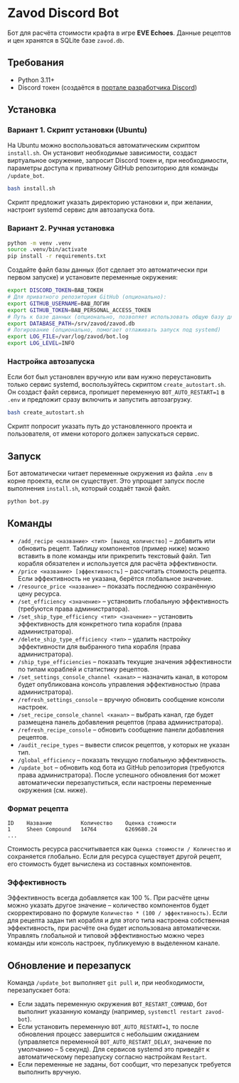 # Zavod Discord Bot

Бот для расчёта стоимости крафта в игре **EVE Echoes**. Данные рецептов и цен
хранятся в SQLite базе `zavod.db`.

## Требования

- Python 3.11+
- Discord токен (создаётся в [портале разработчика Discord](https://discord.com/developers/applications))

## Установка

### Вариант 1. Скрипт установки (Ubuntu)

На Ubuntu можно воспользоваться автоматическим скриптом `install.sh`. Он установит
необходимые зависимости, создаст виртуальное окружение, запросит Discord токен и,
при необходимости, параметры доступа к приватному GitHub репозиторию для команды
`/update_bot`.

```bash
bash install.sh
```

Скрипт предложит указать директорию установки и, при желании, настроит systemd
сервис для автозапуска бота.

### Вариант 2. Ручная установка

```bash
python -m venv .venv
source .venv/bin/activate
pip install -r requirements.txt
```

Создайте файл базы данных (бот сделает это автоматически при первом запуске)
и установите переменные окружения:

```bash
export DISCORD_TOKEN=ВАШ_ТОКЕН
# Для приватного репозитория GitHub (опционально):
export GITHUB_USERNAME=ВАШ_ЛОГИН
export GITHUB_TOKEN=ВАШ_PERSONAL_ACCESS_TOKEN
# Путь к базе данных (опционально, позволяет использовать общую базу для нескольких серверов)
export DATABASE_PATH=/srv/zavod/zavod.db
# Логирование (опционально, помогает отлаживать запуск под systemd)
export LOG_FILE=/var/log/zavod/bot.log
export LOG_LEVEL=INFO
```

### Настройка автозапуска

Если бот был установлен вручную или вам нужно переустановить только сервис
systemd, воспользуйтесь скриптом `create_autostart.sh`. Он создаст файл
сервиса, пропишет переменную `BOT_AUTO_RESTART=1` в `.env` и предложит сразу
включить и запустить автозагрузку.

```bash
bash create_autostart.sh
```

Скрипт попросит указать путь до установленного проекта и пользователя, от имени
которого должен запускаться сервис.

## Запуск

Бот автоматически читает переменные окружения из файла `.env` в корне проекта,
если он существует. Это упрощает запуск после выполнения `install.sh`, который
создаёт такой файл.

```bash
python bot.py
```

## Команды

- `/add_recipe <название> <тип> [выход_количество]` – добавить или обновить рецепт.
  Таблицу компонентов (пример ниже) можно вставить в поле команды или прикрепить
  текстовый файл. Тип корабля обязателен и используется для расчёта эффективности.
- `/price <название> [эффективность]` – рассчитать стоимость рецепта. Если
  эффективность не указана, берётся глобальное значение.
- `/resource_price <название>` – показать последнюю сохранённую цену ресурса.
- `/set_efficiency <значение>` – установить глобальную эффективность (требуются
  права администратора).
- `/set_ship_type_efficiency <тип> <значение>` – установить эффективность для
  конкретного типа корабля (права администратора).
- `/delete_ship_type_efficiency <тип>` – удалить настройку эффективности для
  выбранного типа корабля (права администратора).
- `/ship_type_efficiencies` – показать текущие значения эффективности по типам
  кораблей и статистику рецептов.
- `/set_settings_console_channel <канал>` – назначить канал, в котором будет
  опубликована консоль управления эффективностью (права администратора).
- `/refresh_settings_console` – вручную обновить сообщение консоли настроек.
- `/set_recipe_console_channel <канал>` – выбрать канал, где будет размещена панель
  добавления рецептов (права администратора).
- `/refresh_recipe_console` – обновить сообщение панели добавления рецептов.
- `/audit_recipe_types` – вывести список рецептов, у которых не указан тип.
- `/global_efficiency` – показать текущую глобальную эффективность.
- `/update_bot` – обновить код бота из GitHub репозитория (требуются права
  администратора). После успешного обновления бот может автоматически
  перезапуститься, если настроены переменные окружения (см. ниже).

### Формат рецепта

```
ID    Название         Количество    Оценка стоимости
1     Sheen Compound   14764         6269680.24
...
```

Стоимость ресурса рассчитывается как `Оценка стоимости / Количество` и
сохраняется глобально. Если для ресурса существует другой рецепт, его стоимость
будет вычислена из составных компонентов.

### Эффективность

Эффективность всегда добавляется как 100 %. При расчёте цены можно указать
другое значение – количество компонентов будет скорректировано по формуле
`Количество * (100 / эффективность)`. Если для рецепта задан тип корабля и
для этого типа настроена собственная эффективность, при расчёте она будет
использована автоматически. Управлять глобальной и типовой эффективностью можно
через команды или консоль настроек, публикуемую в выделенном канале.

## Обновление и перезапуск

Команда `/update_bot` выполняет `git pull` и, при необходимости, перезапускает
бота:

- Если задать переменную окружения `BOT_RESTART_COMMAND`, бот выполнит указанную
  команду (например, `systemctl restart zavod-bot`).
- Если установить переменную `BOT_AUTO_RESTART=1`, то после обновления процесс
  завершится с небольшим ожиданием (управляется переменной
  `BOT_AUTO_RESTART_DELAY`, значение по умолчанию – 5 секунд). Для сервисов
  systemd это приведёт к автоматическому перезапуску согласно настройкам
  `Restart`.
- Если переменные не заданы, бот сообщит, что перезапуск требуется выполнить
  вручную.
